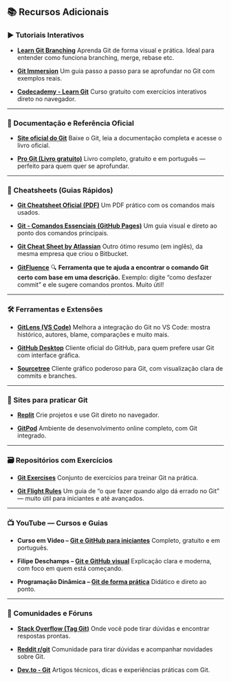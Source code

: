 ## 📚 Recursos Adicionais

### ▶️ Tutoriais Interativos

* **[Learn Git Branching](https://learngitbranching.js.org/)**
  Aprenda Git de forma visual e prática. Ideal para entender como funciona branching, merge, rebase etc.

* **[Git Immersion](http://gitimmersion.com/)**
  Um guia passo a passo para se aprofundar no Git com exemplos reais.

* **[Codecademy - Learn Git](https://www.codecademy.com/learn/learn-git)**
  Curso gratuito com exercícios interativos direto no navegador.

---

### 📖 Documentação e Referência Oficial

* **[Site oficial do Git](https://git-scm.com/)**
  Baixe o Git, leia a documentação completa e acesse o livro oficial.

* **[Pro Git (Livro gratuito)](https://git-scm.com/book/pt-br/v2)**
  Livro completo, gratuito e em português — perfeito para quem quer se aprofundar.

---

### 📄 Cheatsheets (Guias Rápidos)

* **[Git Cheatsheet Oficial (PDF)](https://education.github.com/git-cheat-sheet-education.pdf)**
  Um PDF prático com os comandos mais usados.

* **[Git - Comandos Essenciais (GitHub Pages)](https://comandosgit.github.io/)**
  Um guia visual e direto ao ponto dos comandos principais.

* **[Git Cheat Sheet by Atlassian](https://www.atlassian.com/git/tutorials/atlassian-git-cheatsheet)**
  Outro ótimo resumo (em inglês), da mesma empresa que criou o Bitbucket.

* **[GitFluence](https://www.gitfluence.com/)** 🔍
  **Ferramenta que te ajuda a encontrar o comando Git certo com base em uma descrição.**
  Exemplo: digite “como desfazer commit” e ele sugere comandos prontos. Muito útil!

---

### 🛠️ Ferramentas e Extensões

* **[GitLens (VS Code)](https://marketplace.visualstudio.com/items?itemName=eamodio.gitlens)**
  Melhora a integração do Git no VS Code: mostra histórico, autores, blame, comparações e muito mais.

* **[GitHub Desktop](https://desktop.github.com/)**
  Cliente oficial do GitHub, para quem prefere usar Git com interface gráfica.

* **[Sourcetree](https://www.sourcetreeapp.com/)**
  Cliente gráfico poderoso para Git, com visualização clara de commits e branches.

---

### 🧪 Sites para praticar Git

* **[Replit](https://replit.com/)**
  Crie projetos e use Git direto no navegador.

* **[GitPod](https://www.gitpod.io/)**
  Ambiente de desenvolvimento online completo, com Git integrado.

---

### 🗃 Repositórios com Exercícios

* **[Git Exercises](https://github.com/gothinkster/git-exercises)**
  Conjunto de exercícios para treinar Git na prática.

* **[Git Flight Rules](https://github.com/k88hudson/git-flight-rules)**
  Um guia de “o que fazer quando algo dá errado no Git” — muito útil para iniciantes e até avançados.

---

### 📺 YouTube — Cursos e Guias

* **Curso em Vídeo – [Git e GitHub para iniciantes](https://www.youtube.com/playlist?list=PLHz_AreHm4dkI2ZdjTwZA4mPMxWTfNSpR)**
  Completo, gratuito e em português.

* **Filipe Deschamps – [Git e GitHub visual](https://www.youtube.com/watch?v=xEKo29OWILE)**
  Explicação clara e moderna, com foco em quem está começando.

* **Programação Dinâmica – [Git de forma prática](https://www.youtube.com/watch?v=2alg7MQ6_sI)**
  Didático e direto ao ponto.

---

### 💬 Comunidades e Fóruns

* **[Stack Overflow (Tag Git)](https://stackoverflow.com/questions/tagged/git)**
  Onde você pode tirar dúvidas e encontrar respostas prontas.

* **[Reddit r/git](https://www.reddit.com/r/git/)**
  Comunidade para tirar dúvidas e acompanhar novidades sobre Git.

* **[Dev.to - Git](https://dev.to/t/git)**
  Artigos técnicos, dicas e experiências práticas com Git.

